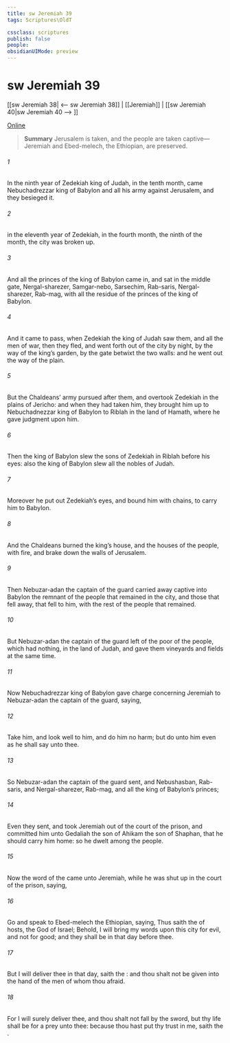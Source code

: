 ```yaml
---
title: sw Jeremiah 39
tags: Scriptures\OldT

cssclass: scriptures
publish: false
people:
obsidianUIMode: preview
---
```


# sw Jeremiah 39
[[sw Jeremiah 38| <-- sw Jeremiah 38]] | [[Jeremiah]] | [[sw Jeremiah 40|sw Jeremiah 40 --> ]]

[Online](https://churchofjesuschrist.org/study/scriptures/ot/jer/39?lang=eng)

> __Summary__
Jerusalem is taken, and the people are taken captive—Jeremiah and Ebed-melech, the Ethiopian, are preserved.

###### 1 
In the ninth year of Zedekiah king of Judah, in the tenth month, came Nebuchadrezzar king of Babylon and all his army against Jerusalem, and they besieged it.

###### 2 
 in the eleventh year of Zedekiah, in the fourth month, the ninth  of the month, the city was broken up.

###### 3 
And all the princes of the king of Babylon came in, and sat in the middle gate,  Nergal-sharezer, Samgar-nebo, Sarsechim, Rab-saris, Nergal-sharezer, Rab-mag, with all the residue of the princes of the king of Babylon.

###### 4 
And it came to pass,  when Zedekiah the king of Judah saw them, and all the men of war, then they fled, and went forth out of the city by night, by the way of the king’s garden, by the gate betwixt the two walls: and he went out the way of the plain.

###### 5 
But the Chaldeans’ army pursued after them, and overtook Zedekiah in the plains of Jericho: and when they had taken him, they brought him up to Nebuchadnezzar king of Babylon to Riblah in the land of Hamath, where he gave judgment upon him.

###### 6 
Then the king of Babylon slew the sons of Zedekiah in Riblah before his eyes: also the king of Babylon slew all the nobles of Judah.

###### 7 
Moreover he put out Zedekiah’s eyes, and bound him with chains, to carry him to Babylon.

###### 8 
And the Chaldeans burned the king’s house, and the houses of the people, with fire, and brake down the walls of Jerusalem.

###### 9 
Then Nebuzar-adan the captain of the guard carried away captive into Babylon the remnant of the people that remained in the city, and those that fell away, that fell to him, with the rest of the people that remained.

###### 10 
But Nebuzar-adan the captain of the guard left of the poor of the people, which had nothing, in the land of Judah, and gave them vineyards and fields at the same time.

###### 11 
Now Nebuchadrezzar king of Babylon gave charge concerning Jeremiah to Nebuzar-adan the captain of the guard, saying,

###### 12 
Take him, and look well to him, and do him no harm; but do unto him even as he shall say unto thee.

###### 13 
So Nebuzar-adan the captain of the guard sent, and Nebushasban, Rab-saris, and Nergal-sharezer, Rab-mag, and all the king of Babylon’s princes;

###### 14 
Even they sent, and took Jeremiah out of the court of the prison, and committed him unto Gedaliah the son of Ahikam the son of Shaphan, that he should carry him home: so he dwelt among the people.

###### 15 
Now the word of the  came unto Jeremiah, while he was shut up in the court of the prison, saying,

###### 16 
Go and speak to Ebed-melech the Ethiopian, saying, Thus saith the  of hosts, the God of Israel; Behold, I will bring my words upon this city for evil, and not for good; and they shall be  in that day before thee.

###### 17 
But I will deliver thee in that day, saith the : and thou shalt not be given into the hand of the men of whom thou  afraid.

###### 18 
For I will surely deliver thee, and thou shalt not fall by the sword, but thy life shall be for a prey unto thee: because thou hast put thy trust in me, saith the .

